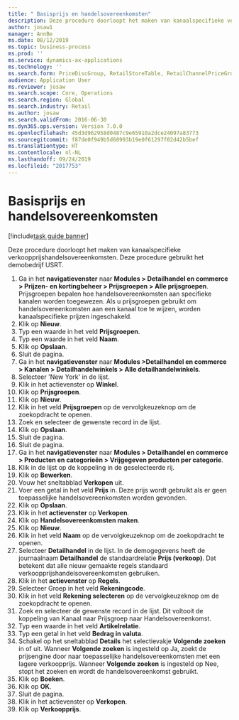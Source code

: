```yaml
---
title: " Basisprijs en handelsovereenkomsten"
description: Deze procedure doorloopt het maken van kanaalspecifieke verkoopprijshandelsovereenkomsten.
author: josaw1
manager: AnnBe
ms.date: 08/12/2019
ms.topic: business-process
ms.prod: ''
ms.service: dynamics-ax-applications
ms.technology: ''
ms.search.form: PriceDiscGroup, RetailStoreTable, RetailChannelPriceGroup, EcoResProductDetailsExtended, PriceDiscAdmTable, PriceDiscAdm
audience: Application User
ms.reviewer: josaw
ms.search.scope: Core, Operations
ms.search.region: Global
ms.search.industry: Retail
ms.author: josaw
ms.search.validFrom: 2016-06-30
ms.dyn365.ops.version: Version 7.0.0
ms.openlocfilehash: 45d3d962958d0487c9e65910a2dce24097a83773
ms.sourcegitcommit: f87de0f949b5d60993b19e0f61297f02d42b5bef
ms.translationtype: HT
ms.contentlocale: nl-NL
ms.lasthandoff: 09/24/2019
ms.locfileid: "2017753"
---
```

# <a name="base-price-and-trade-agreements"></a> Basisprijs en handelsovereenkomsten

[!include[task guide banner](../includes/task-guide-banner.md)]

Deze procedure doorloopt het maken van kanaalspecifieke verkoopprijshandelsovereenkomsten. Deze procedure gebruikt het demobedrijf USRT.

1. Ga in het **navigatievenster** naar **Modules > Detailhandel en commerce > Prijzen- en kortingbeheer > Prijsgroepen > Alle prijsgroepen**. Prijsgroepen bepalen hoe handelsovereenkomsten aan specifieke kanalen worden toegewezen. Als u prijsgroepen gebruikt om handelsovereenkomsten aan een kanaal toe te wijzen, worden kanaalspecifieke prijzen ingeschakeld.  
2. Klik op **Nieuw**.
3. Typ een waarde in het veld **Prijsgroepen**.
4. Typ een waarde in het veld **Naam**.
5. Klik op **Opslaan**.
6. Sluit de pagina.
7. Ga in het **navigatievenster** naar **Modules >Detailhandel en commerce > Kanalen > Detailhandelwinkels > Alle detailhandelwinkels**.
8. Selecteer 'New York' in de lijst.
9. Klik in het actievenster op **Winkel**.
10. Klik op **Prijsgroepen**.
11. Klik op **Nieuw**.
12. Klik in het veld **Prijsgroepen** op de vervolgkeuzeknop om de zoekopdracht te openen.
13. Zoek en selecteer de gewenste record in de lijst.
14. Klik op **Opslaan**.
15. Sluit de pagina.
16. Sluit de pagina.
17. Ga in het **navigatievenster** naar **Modules > Detailhandel en commerce > Producten en categorieën > Vrijgegeven producten per categorie**.
18. Klik in de lijst op de koppeling in de geselecteerde rij.
19. Klik op **Bewerken**.
20. Vouw het sneltabblad **Verkopen** uit.
21. Voer een getal in het veld **Prijs** in. Deze prijs wordt gebruikt als er geen toepasselijke handelsovereenkomsten worden gevonden.  
22. Klik op **Opslaan**.
23. Klik in het **actievenster** op **Verkopen**.
24. Klik op **Handelsovereenkomsten maken**.
25. Klik op **Nieuw**.
26. Klik in het veld **Naam** op de vervolgkeuzeknop om de zoekopdracht te openen.
27. Selecteer **Detailhandel** in de lijst. In de demogegevens heeft de journaalnaam **Detailhandel** de standaardrelatie **Prijs (verkoop)**. Dat betekent dat alle nieuw gemaakte regels standaard verkoopprijshandelsovereenkomsten gebruiken.  
28. Klik in het **actievenster** op **Regels**.
29. Selecteer Groep in het veld **Rekeningcode**.
30. Klik in het veld **Rekening selecteren** op de vervolgkeuzeknop om de zoekopdracht te openen.
31. Zoek en selecteer de gewenste record in de lijst. Dit voltooit de koppeling van Kanaal naar Prijsgroep naar Handelsovereenkomst.  
32. Typ een waarde in het veld **Artikelrelatie**.
33. Typ een getal in het veld **Bedrag in valuta**.
34. Schakel op het sneltabblad **Details** het selectievakje **Volgende zoeken** in of uit. Wanneer **Volgende zoeken** is ingesteld op Ja, zoekt de prijsengine door naar toepasselijke handelsovereenkomsten met een lagere verkoopprijs. Wanneer **Volgende zoeken** is ingesteld op Nee, stopt het zoeken en wordt de handelsovereenkomst gebruikt.  
35. Klik op **Boeken**.
36. Klik op **OK**.
37. Sluit de pagina.
38. Klik in het actievenster op **Verkopen**.
39. Klik op **Verkoopprijs**.

